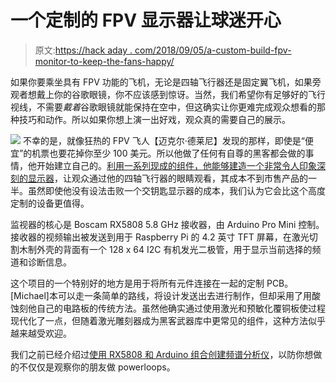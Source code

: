 # 一个定制的 FPV 显示器让球迷开心

> 原文:[https://hack aday . com/2018/09/05/a-custom-build-fpv-monitor-to-keep-the-fans-happy/](https://hackaday.com/2018/09/05/a-custom-built-fpv-monitor-to-keep-the-fans-happy/)

如果你要乘坐具有 FPV 功能的飞机，无论是四轴飞行器还是固定翼飞机，如果旁观者想戴上你的谷歌眼镜，你不应该感到惊讶。当然，我们希望你有足够好的飞行视线，不需要*戴着*谷歌眼镜就能保持在空中，但这确实让你更难完成观众想看的那种技巧和动作。所以如果你想上演一出好戏，观众真的需要自己的展示。

[![](../Images/82be55d72324e3126bb88d6abcc6ffb6.png)](https://hackaday.com/wp-content/uploads/2018/09/diyfpv_detail.jpg) 不幸的是，就像狂热的 FPV 飞人【迈克尔·德莱尼】发现的那样，即使是“便宜”的机票也要花掉你至少 100 美元。所以他做了任何有自尊的黑客都会做的事情，他开始建立自己的。[利用一系列现成的组件，他能够建造一个非常令人印象深刻的显示器](https://hackaday.io/project/160893-diy-homemade-fpv-monitor)，让观众通过他的四轴飞行器的眼睛观看，其成本不到市售产品的一半。虽然即使他没有设法击败一个交钥匙显示器的成本，我们认为它会比这个高度定制的设备更值得。

监视器的核心是 Boscam RX5808 5.8 GHz 接收器，由 Arduino Pro Mini 控制。接收器的视频输出被发送到用于 Raspberry Pi 的 4.2 英寸 TFT 屏幕，在激光切割木制外壳的背面有一个 128 x 64 I2C 有机发光二极管，用于显示当前选择的频道和诊断信息。

这个项目的一个特别好的地方是用于将所有元件连接在一起的定制 PCB。[Michael]本可以走一条简单的路线，将设计发送出去进行制作，但却采用了用酸蚀刻他自己的电路板的传统方法。虽然他确实通过使用激光和预敏化覆铜板使过程现代化了一点，但随着激光雕刻器成为黑客武器库中更常见的组件，这种方法似乎越来越受欢迎。

我们之前已经介绍过[使用 RX5808 和 Arduino 组合创建频谱分析仪](https://hackaday.com/2016/01/26/using-arduino-for-quadcopter-spectrum-analyzers/)，以防你想做的不仅仅是观察你的朋友做 powerloops。